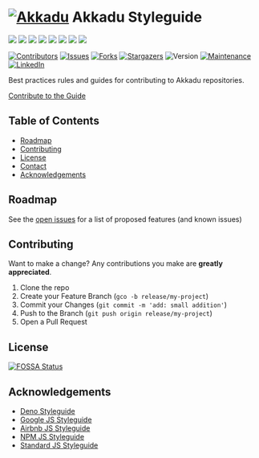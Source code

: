 # [![Akkadu][akkadu-logo]][akkadu-url] Akkadu Styleguide

[![](https://sourcerer.io/fame/HoukasaurusRex/Akkadu/styleguide/images/0)](https://sourcerer.io/fame/HoukasaurusRex/Akkadu/styleguide/links/0)
[![](https://sourcerer.io/fame/HoukasaurusRex/Akkadu/styleguide/images/1)](https://sourcerer.io/fame/HoukasaurusRex/Akkadu/styleguide/links/1)
[![](https://sourcerer.io/fame/HoukasaurusRex/Akkadu/styleguide/images/2)](https://sourcerer.io/fame/HoukasaurusRex/Akkadu/styleguide/links/2)
[![](https://sourcerer.io/fame/HoukasaurusRex/Akkadu/styleguide/images/3)](https://sourcerer.io/fame/HoukasaurusRex/Akkadu/styleguide/links/3)
[![](https://sourcerer.io/fame/HoukasaurusRex/Akkadu/styleguide/images/4)](https://sourcerer.io/fame/HoukasaurusRex/Akkadu/styleguide/links/4)
[![](https://sourcerer.io/fame/HoukasaurusRex/Akkadu/styleguide/images/5)](https://sourcerer.io/fame/HoukasaurusRex/Akkadu/styleguide/links/5)
[![](https://sourcerer.io/fame/HoukasaurusRex/Akkadu/styleguide/images/6)](https://sourcerer.io/fame/HoukasaurusRex/Akkadu/styleguide/links/6)
[![](https://sourcerer.io/fame/HoukasaurusRex/Akkadu/styleguide/images/7)](https://sourcerer.io/fame/HoukasaurusRex/Akkadu/styleguide/links/7)

<!-- PROJECT SHIELDS -->
<!--
*** Reference links are enclosed in brackets [ ] instead of parentheses ( ).
*** https://www.markdownguide.org/basic-syntax/#reference-style-links
*** See bottom of page for list of reference links
-->
[![Contributors][contributors-shield]][contributors-url]
[![Issues][issues-shield]][issues-url]
[![Forks][forks-shield]][forks-url]
[![Stargazers][stars-shield]][stars-url]
![Version][version-shield]
[![Maintenance][maintenance-shield]][maintenance-url]
[![LinkedIn][linkedin-shield]][linkedin-url]

Best practices rules and guides for contributing to Akkadu repositories.

[Contribute to the Guide][issues-url]

<!-- TABLE OF CONTENTS -->
## Table of Contents

* [Roadmap](#roadmap)
* [Contributing](#contributing)
* [License](#license)
* [Contact](#contact)
* [Acknowledgements](#acknowledgements)



## Roadmap

See the [open issues][issues-url] for a list of proposed features (and known issues)

<!-- CONTRIBUTING -->
## Contributing

Want to make a change? Any contributions you make are **greatly appreciated**.

1. Clone the repo
2. Create your Feature Branch (`gco -b release/my-project`)
3. Commit your Changes (`git commit -m 'add: small addition'`)
4. Push to the Branch (`git push origin release/my-project`)
5. Open a Pull Request

## License

[![FOSSA Status][fossa-scan]][fossa-url]

<!-- ACKNOWLEDGEMENTS -->
## Acknowledgements

* [Deno Styleguide](https://deno.land/manual/contributing/style_guide)
* [Google JS Styleguide](https://google.github.io/styleguide/jsguide.html)
* [Airbnb JS Styleguide](https://github.com/airbnb/javascript)
* [NPM JS Styleguide](https://docs.npmjs.com/misc/coding-style)
* [Standard JS Styleguide](https://github.com/standard/standard)

<!-- MARKDOWN LINKS & IMAGES -->
<!-- https://www.markdownguide.org/basic-syntax/#reference-style-links -->
[akkadu-logo]: https://res.cloudinary.com/jthouk/image/upload/e_improve,w_30,h_30/v1570345513/Logos/akkadu-logo-white-simple.png
[akkadu-url]: https://akkadu.com
[contributors-shield]: https://img.shields.io/github/contributors/Akkadu/styleguide.svg?style=flat-square
[contributors-url]: https://github.com/Akkadu/styleguide/graphs/contributors
[forks-shield]: https://img.shields.io/github/forks/Akkadu/styleguide.svg?style=flat-square
[forks-url]: https://github.com/Akkadu/styleguide/network/members
[stars-shield]: https://img.shields.io/github/stars/Akkadu/styleguide.svg?style=flat-square
[stars-url]: https://github.com/Akkadu/styleguide/stargazers
[issues-shield]: https://img.shields.io/github/issues/Akkadu/styleguide.svg?style=flat-square
[issues-url]: https://github.com/Akkadu/styleguide/issues
[license-shield]: https://img.shields.io/github/license/Akkadu/styleguide.svg?style=flat-square
[license-url]: https://github.com/Akkadu/styleguide/blob/master/LICENSE.txt
[fossa-shield]: https://app.fossa.com/api/projects/git%2Bgithub.com%2FAkkadu%2Fstyleguide.svg?type=shield
[fossa-url]: https://app.fossa.com/projects/git%2Bgithub.com%2FAkkadu%2Fstyleguide?ref=badge_shield
[fossa-scan]: https://app.fossa.com/api/projects/git%2Bgithub.com%2FAkkadu%2Fstyleguide.svg?type=large
[version-shield]: https://img.shields.io/badge/version-1.0.0-blue.svg?cacheSeconds=2592000
[maintenance-shield]: https://img.shields.io/badge/Maintained%3F-yes-green.svg
[maintenance-url]: https://github.com/Akkadu/styleguide/graphs/commit-activity
[linkedin-shield]: https://img.shields.io/badge/-LinkedIn-black.svg?style=flat-square&logo=linkedin&colorB=555
[linkedin-url]: https://www.linkedin.com/company/akkadu/

